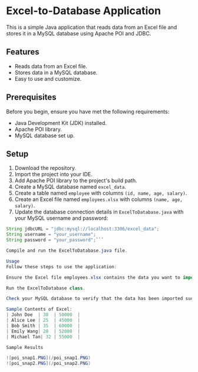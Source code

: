 # Excel-to-Database Application

This is a simple Java application that reads data from an Excel file and stores it in a MySQL database using Apache POI and JDBC.

## Features

- Reads data from an Excel file.
- Stores data in a MySQL database.
- Easy to use and customize.

## Prerequisites

Before you begin, ensure you have met the following requirements:
- Java Development Kit (JDK) installed.
- Apache POI library.
- MySQL database set up.

## Setup

1. Download the repository.
2. Import the project into your IDE.
3. Add Apache POI library to the project's build path.
4. Create a MySQL database named `excel_data`.
5. Create a table named `employee` with columns `(id, name, age, salary)`.
6. Create an Excel file named `employees.xlsx` with columns `(name, age, salary)`.
7. Update the database connection details in `ExcelToDatabase.java` with your MySQL username and password:

```java
String jdbcURL = "jdbc:mysql://localhost:3306/excel_data";
String username = "your_username";
String password = "your_password";```

Compile and run the ExcelToDatabase.java file.

Usage
Follow these steps to use the application:

Ensure the Excel file employees.xlsx contains the data you want to import.

Run the ExcelToDatabase class.

Check your MySQL database to verify that the data has been imported successfully.

Sample Contents of Excel:
| John Doe  | 30  | 50000  |
| Alice Lee | 25  | 45000  |
| Bob Smith | 35  | 60000  |
| Emily Wang| 28  | 52000  |
| Michael Tan| 32 | 55000  |

Sample Results

![poi_snap1.PNG](/poi_snap1.PNG)
![poi_snap2.PNG](/poi_snap2.PNG)

